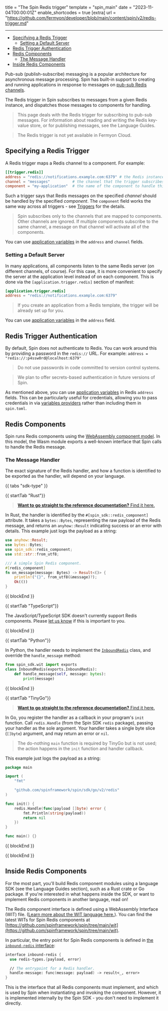 title = "The Spin Redis trigger"
template = "spin_main"
date = "2023-11-04T00:00:01Z"
enable_shortcodes = true
[extra]
url = "https://github.com/fermyon/developer/blob/main/content/spin/v2/redis-trigger.md"

---
- [Specifying a Redis Trigger](#specifying-a-redis-trigger)
  - [Setting a Default Server](#setting-a-default-server)
- [Redis Trigger Authentication](#redis-trigger-authentication)
- [Redis Components](#redis-components)
  - [The Message Handler](#the-message-handler)
- [Inside Redis Components](#inside-redis-components)

Pub-sub (publish-subscribe) messaging is a popular architecture for asynchronous message processing. Spin has built-in support to creating and running applications in response to messages on [pub-sub Redis channels](https://redis.io/topics/pubsub).

The Redis trigger in Spin subscribes to messages from a given Redis instance, and dispatches those messages to components for handling.

> This page deals with the Redis trigger for subscribing to pub-sub messages. For information about reading and writing the Redis key-value store, or for publishing messages, see the Language Guides.

> The Redis trigger is not yet available in Fermyon Cloud.

## Specifying a Redis Trigger

A Redis trigger maps a Redis channel to a component. For example:

```toml
[[trigger.redis]]
address = "redis://notifications.example.com:6379" # the Redis instance that the trigger subscribes to (optional - see below)
channel = "messages"          # the channel that the trigger subscribes to
component = "my-application"  # the name of the component to handle this route
```

Such a trigger says that Redis messages on the specified _channel_ should be handled by the specified _component_. The `component` field works the same way across all triggers - see [Triggers](triggers) for the details.

> Spin subscribes only to the channels that are mapped to components. Other channels are ignored. If multiple components subscribe to the same channel, a message on that channel will activate all of the components.

You can use [application variables](./variables.md#adding-variables-to-your-applications) in the `address` and `channel` fields.

### Setting a Default Server

In many applications, all components listen to the same Redis server (on different channels, of course). For this case, it is more convenient to specify the server at the application level instead of on each component. This is done via the `[application.trigger.redis]` section of manifest:

```toml
[application.trigger.redis]
address = "redis://notifications.example.com:6379"
```

> If you create an application from a Redis template, the trigger will be already set up for you.

You can use [application variables](./variables.md#adding-variables-to-your-applications) in the `address` field.

## Redis Trigger Authentication

By default, Spin does not authenticate to Redis. You can work around this by providing a password in the `redis://` URL.  For example: `address = "redis://:p4ssw0rd@localhost:6379"`

> Do not use passwords in code committed to version control systems.

> We plan to offer secrets-based authentication in future versions of Spin.

As mentioned above, you can use [application variables](./variables.md#adding-variables-to-your-applications) in Redis `address` fields. This can be particularly useful for credentials, allowing you to pass credentials in via [variables providers](./dynamic-configuration.md#application-variables-runtime-configuration) rather than including them in `spin.toml`.

## Redis Components

Spin runs Redis components using the [WebAssembly component model](https://component-model.bytecodealliance.org/).  In this model, the Wasm module exports a well-known interface that Spin calls to handle the Redis message.

### The Message Handler

The exact signature of the Redis handler, and how a function is identified to be exported as the handler, will depend on your language.

{{ tabs "sdk-type" }}

{{ startTab "Rust"}}

> [**Want to go straight to the reference documentation?**  Find it here.](https://docs.rs/spin-sdk/latest/spin_sdk/index.html)

In Rust, the handler is identified by the `#[spin_sdk::redis_component]` attribute.  It takes a `bytes::Bytes`, representing the raw payload of the Redis message, and returns an `anyhow::Result` indicating success or an error with details.  This example just logs the payload as a string:

```rust
use anyhow::Result;
use bytes::Bytes;
use spin_sdk::redis_component;
use std::str::from_utf8;

/// A simple Spin Redis component.
#[redis_component]
fn on_message(message: Bytes) -> Result<()> {
    println!("{}", from_utf8(&message)?);
    Ok(())
}
```

{{ blockEnd }}

{{ startTab "TypeScript"}}

The JavaScript/TypeScript SDK doesn't currently support Redis components.  Please [let us know](https://github.com/spinframework/spin-js-sdk/issues) if this is important to you.

{{ blockEnd }}

{{ startTab "Python"}}

In Python, the handler needs to implement the [`InboundRedis`](https://spinframework.github.io/spin-python-sdk/wit/exports/index.html#spin_sdk.wit.exports.InboundRedis) class, and override the `handle_message` method:

```python
from spin_sdk.wit import exports
class InboundRedis(exports.InboundRedis):
    def handle_message(self, message: bytes):
        print(message)
```

{{ blockEnd }}

{{ startTab "TinyGo"}}

> [**Want to go straight to the reference documentation?**  Find it here.](https://pkg.go.dev/github.com/spinframework/spin/sdk/go/v2@v2.0.0/redis)

In Go, you register the handler as a callback in your program's `init` function.  Call `redis.Handle` (from the Spin SDK `redis` package), passing your handler as the sole argument.  Your handler takes a single byte slice (`[]byte`) argument, and may return an error or `nil`.

> The do-nothing `main` function is required by TinyGo but is not used; the action happens in the `init` function and handler callback.

This example just logs the payload as a string:

```go
package main

import (
	"fmt"

	"github.com/spinframework/spin/sdk/go/v2/redis"
)

func init() {
	redis.Handle(func(payload []byte) error {
		fmt.Println(string(payload))
		return nil
	})
}

func main() {}
```

{{ blockEnd }}

{{ blockEnd }}

## Inside Redis Components

For the most part, you'll build Redis component modules using a language SDK (see the Language Guides section), such as a Rust crate or Go package.  If you're interested in what happens inside the SDK, or want to implement Redis components in another language, read on!

The Redis component interface is defined using a WebAssembly Interface (WIT) file.  ([Learn more about the WIT language here.](https://component-model.bytecodealliance.org/design/wit.html)).  You can find the latest WITs for Spin Redis components at [https://github.com/spinframework/spin/tree/main/wit](https://github.com/spinframework/spin/tree/main/wit).

In particular, the entry point for Spin Redis components is defined in [the `inbound-redis` interface](https://github.com/spinframework/spin/blob/main/wit/deps/spin%40unversioned/inbound-redis.wit):

<!-- @nocpy -->

```fsharp
interface inbound-redis {
  use redis-types.{payload, error}

  // The entrypoint for a Redis handler.
  handle-message: func(message: payload) -> result<_, error>
}
```

This is the interface that all Redis components must implement, and
which is used by Spin when instantiating and invoking the component.
However, it is implemented internally by the Spin SDK - you don't need to implement it directly.
